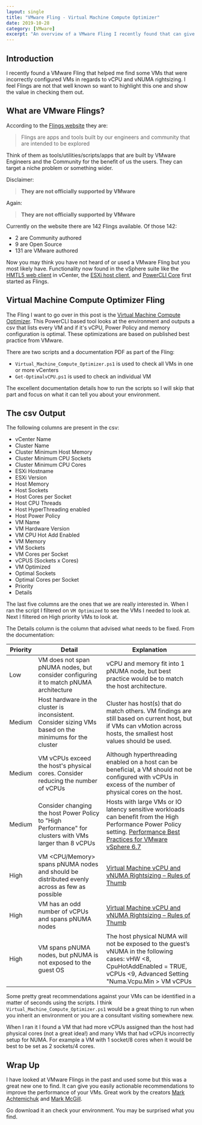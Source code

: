 ```yaml
---
layout: single
title: "VMware Fling - Virtual Machine Compute Optimizer"
date: 2019-10-28
category: [VMware]
excerpt: "An overview of a VMware Fling I recently found that can give you some great performance recommendations"
---
```

## Introduction

I recently found a VMware Fling that helped me find some VMs that were incorrectly configured VMs in regards to vCPU and vNUMA rightsizing. I feel Flings are not that well known so want to highlight this one and show the value in checking them out.

## What are VMware Flings?

According to the [Flings website](https://flings.vmware.com/) they are:

> Flings are apps and tools built by our engineers and community that are intended to be explored

Think of them as tools/utilities/scripts/apps that are built by VMware Engineers and the Community for the benefit of us the users. They can target a niche problem or something wider.

Disclaimer:

> **They are not officially supported by VMware**

Again:

> **They are not officially supported by VMware**

Currently on the website there are 142 Flings available. Of those 142:

* 2 are Community authored
* 9 are Open Source
* 131 are VMware authored

Now you may think you have not heard of or used a VMware Fling but you most likely have. Functionality now found in the vSphere suite like the [HMTL5 web client](https://flings.vmware.com/vsphere-html5-web-client) in vCenter, the [ESXi host client](https://flings.vmware.com/esxi-embedded-host-client), and [PowerCLI Core](https://flings.vmware.com/powercli-core) first started as Flings.

## Virtual Machine Compute Optimizer Fling

The Fling I want to go over in this post is the [Virtual Machine Compute Optimizer](https://flings.vmware.com/virtual-machine-compute-optimizer). This PowerCLI based tool looks at the environment and outputs a csv that lists every VM and if it's vCPU, Power Policy and memory configuration is optimal. These optimizations are based on published best practice from VMware.

There are two scripts and a documentation PDF as part of the Fling:

* `Virtual_Machine_Compute_Optimizer.ps1` is used to check all VMs in one or more vCenters
* `Get-OptimalvCPU.ps1` is used to check an individual VM

The excellent documentation details how to run the scripts so I will skip that part and focus on what it can tell you about your environment.

## The csv Output

The following columns are present in the csv:

* vCenter Name
* Cluster Name
* Cluster Minimum Host Memory
* Cluster Minimum CPU Sockets
* Cluster Minimum CPU Cores
* ESXi Hostname
* ESXi Version
* Host Memory
* Host Sockets
* Host Cores per Socket
* Host CPU Threads
* Host HyperThreading enabled
* Host Power Policy
* VM Name
* VM Hardware Version
* VM CPU Hot Add Enabled
* VM Memory
* VM Sockets
* VM Cores per Socket
* vCPUS (Sockets x Cores)
* VM Optimized
* Optimal Sockets
* Optimal Cores per Socket
* Priority
* Details

The last five columns are the ones that we are really interested in. When I ran the script I filtered on `VM Optimized` to see the VMs I needed to look at. Next I filtered on High priority VMs to look at.

The Details column is the column that advised what needs to be fixed. From the documentation:

| Priority | Detail | Explanation |
| --- | --- | --- |
| Low | VM does not span pNUMA nodes, but consider configuring it to match pNUMA architecture | vCPU and memory fit into 1 pNUMA node, but best practice would be to match the host architecture. |
| Medium | Host hardware in the cluster is inconsistent. Consider sizing VMs based on the minimums for the cluster | Cluster has host(s) that do match others. VM findings are still based on current host, but if VMs can vMotion across hosts, the smallest host values should be used. |
| Medium | VM vCPUs exceed the host's physical cores. Consider reducing the number of vCPUs | Although hyperthreading enabled on a host can be beneficial, a VM should not be configured with vCPUs in excess of the number of physical cores on the host. |
| Medium | Consider changing the host Power Policy to "High Performance" for clusters with VMs larger than 8 vCPUs | Hosts with large VMs or IO latency sensitive workloads can benefit from the High Performance Power Policy setting. [Performance Best Practices for VMware vSphere 6.7](https://www.vmware.com/content/dam/digitalmarketing/vmware/en/pdf/techpaper/performance/vsphere-esxi-vcenter-server-67-performance-best-practices.pdf) |
| High | VM <CPU/Memory> spans pNUMA nodes and should be distributed evenly across as few as possible | [Virtual Machine vCPU and vNUMA Rightsizing – Rules of Thumb](https://blogs.vmware.com/performance/2017/03/virtual-machine-vcpu-and-vnuma-rightsizing-rules-of-thumb.html) |
| High | VM has an odd number of vCPUs and spans pNUMA nodes | [Virtual Machine vCPU and vNUMA Rightsizing – Rules of Thumb](https://blogs.vmware.com/performance/2017/03/virtual-machine-vcpu-and-vnuma-rightsizing-rules-of-thumb.html) |
| High | VM spans pNUMA nodes, but pNUMA is not exposed to the guest OS | The host physical NUMA will not be exposed to the guest’s vNUMA in the following cases: vHW <8, CpuHotAddEnabled = TRUE, vCPUs <9, Advanced Setting "Numa.Vcpu.Min > VM vCPUs |

Some pretty great recommendations against your VMs can be identified in a matter of seconds using the scripts. I think `Virtual_Machine_Compute_Optimizer.ps1` would be a great thing to run when you inherit an environment or you are a consultant visiting somewhere new.

When I ran it I found a VM that had more vCPUs assigned than the host had physical cores (not a great idea!) and many VMs that had vCPUs incorrectly setup for NUMA. For example a VM with 1 socket/8 cores when it would be best to be set as 2 sockets/4 cores.

## Wrap Up

I have looked at VMware Flings in the past and used some but this was a great new one to find. It can give you easily actionable recommendations to improve the performance of your VMs. Great work by the creators [Mark Achtemichuk](https://flings.vmware.com/users/mark-achtemichuk) and [Mark McGill](https://flings.vmware.com/users/mark-mcgill).

Go download it an check your environment. You may be surprised what you find.

